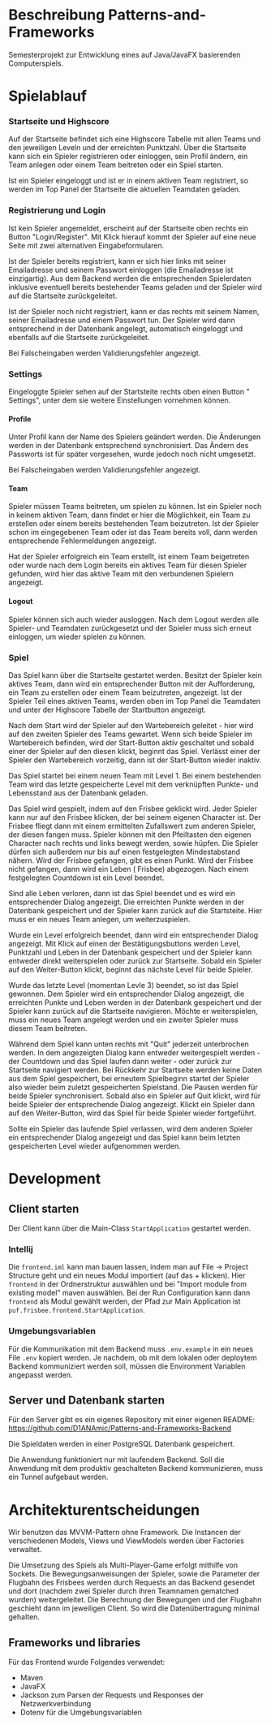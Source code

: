 # Beschreibung Patterns-and-Frameworks

Semesterprojekt zur Entwicklung eines auf Java/JavaFX basierenden
Computerspiels.

# Spielablauf

### Startseite und Highscore

Auf der Startseite befindet sich eine Highscore Tabelle mit allen Teams und den
jeweiligen Leveln und der erreichten Punktzahl. Über die Startseite kann sich
ein Spieler registrieren oder einloggen, sein Profil ändern, ein Team anlegen
oder einem Team beitreten oder ein Spiel starten.

Ist ein Spieler eingeloggt und ist er in einem aktiven Team registriert, so
werden im Top Panel der Startseite die aktuellen Teamdaten geladen.

### Registrierung und Login

Ist kein Spieler angemeldet, erscheint auf der Startseite oben rechts ein
Button "Login/Register". Mit Klick hierauf kommt der Spieler auf eine neue Seite
mit zwei alternativen Eingabeformularen.

Ist der Spieler bereits registriert, kann er sich hier links mit seiner
Emailadresse und seinem Passwort einloggen
(die Emailadresse ist einzigartig). Aus dem Backend werden die entsprechenden
Spielerdaten inklusive eventuell bereits bestehender Teams geladen und der
Spieler wird auf die Startseite zurückgeleitet.

Ist der Spieler noch nicht registriert, kann er das rechts mit seinem Namen,
seiner Emailadresse und einem Passwort tun. Der Spieler wird dann entsprechend
in der Datenbank angelegt, automatisch eingeloggt und ebenfalls auf die
Startseite zurückgeleitet.

Bei Falscheingaben werden Validierungsfehler angezeigt.

### Settings

Eingeloggte Spieler sehen auf der Startsteite rechts oben einen Button "
Settings", unter dem sie weitere Einstellungen vornehmen können.

#### Profile

Unter Profil kann der Name des Spielers geändert werden. Die Änderungen werden
in der Datenbank entsprechend synchronisiert. Das Ändern des Passworts ist für
später vorgesehen, wurde jedoch noch nicht umgesetzt.

Bei Falscheingaben werden Validierungsfehler angezeigt.

#### Team

Spieler müssen Teams beitreten, um spielen zu können. Ist ein Spieler noch in
keinem aktiven Team, dann findet er hier die Möglichkeit, ein Team zu erstellen
oder einem bereits bestehenden Team beizutreten. Ist der Spieler schon im
eingegebenen Team oder ist das Team bereits voll, dann werden entsprechende
Fehlermeldungen angezeigt.

Hat der Spieler erfolgreich ein Team erstellt, ist einem Team beigetreten oder
wurde nach dem Login bereits ein aktives Team für diesen Spieler gefunden, wird
hier das aktive Team mit den verbundenen Spielern angezeigt.

#### Logout

Spieler können sich auch wieder ausloggen. Nach dem Logout werden alle Spieler-
und Teamdaten zurückgesetzt und der Spieler muss sich erneut einloggen, um
wieder spielen zu können.

### Spiel

Das Spiel kann über die Startseite gestartet werden. Besitzt der Spieler kein
aktives Team, dann wird ein entsprechender Button mit der Aufforderung, ein Team
zu erstellen oder einem Team beizutreten, angezeigt. Ist der Spieler Teil eines
aktiven Teams, werden oben im Top Panel die Teamdaten und unter der Highscore
Tabelle der Startbutton angezeigt.

Nach dem Start wird der Spieler auf den Wartebereich geleitet - hier wird auf
den zweiten Spieler des Teams gewartet. Wenn sich beide Spieler im Wartebereich
befinden, wird der Start-Button aktiv geschaltet und sobald einer der Spieler
auf den diesen klickt, beginnt das Spiel. Verlässt einer der Spieler den
Wartebereich vorzeitig, dann ist der Start-Button wieder inaktiv.

Das Spiel startet bei einem neuen Team mit Level 1. Bei einem bestehenden Team
wird das letzte gespeicherte Level mit dem verknüpften Punkte- und Lebensstand
aus der Datenbank geladen.

Das Spiel wird gespielt, indem auf den Frisbee geklickt wird. Jeder Spieler kann
nur auf den Frisbee klicken, der bei seinem eigenen Character ist. Der Frisbee
fliegt dann mit einem ermittelten Zufallswert zum anderen Spieler, der diesen
fangen muss. Spieler können mit den Pfeiltasten den eigenen Character nach
rechts und links bewegt werden, sowie hüpfen. Die Spieler dürfen sich außerdem
nur bis auf einen festgelegten Mindestabstand nähern. Wird der Frisbee gefangen,
gibt es einen Punkt. Wird der Frisbee nicht gefangen, dann wird ein Leben (
Frisbee) abgezogen. Nach einem festgelegten Countdown ist ein Level beendet.

Sind alle Leben verloren, dann ist das Spiel beendet und es wird ein
entsprechender Dialog angezeigt. Die erreichten Punkte werden in der Datenbank
gespeichert und der Spieler kann zurück auf die Startsteite. Hier muss er ein
neues Team anlegen, um weiterzuspielen.

Wurde ein Level erfolgreich beendet, dann wird ein entsprechender Dialog
angezeigt. Mit Klick auf einen der Bestätigungsbuttons werden Level, Punktzahl
und Leben in der Datenbank gespeichert und der Spieler kann entweder direkt
weiterspielen oder zurück zur Startseite. Sobald ein Spieler auf den
Weiter-Button klickt, beginnt das nächste Level für beide Spieler.

Wurde das letzte Level (momentan Levle 3) beendet, so ist das Spiel gewonnen.
Dem Spieler wird ein entsprechender Dialog angezeigt, die erreichten Punkte und
Leben werden in der Datenbank gespeichert und der Spieler kann zurück auf die
Startseite navigieren. Möchte er weiterspielen, muss ein neues Team angelegt
werden und ein zweiter Spieler muss diesem Team beitreten.

Während dem Spiel kann unten rechts mit "Quit" jederzeit unterbrochen werden. In
dem angezeigten Dialog kann entweder weitergespielt werden - der Countdown und
das Spiel laufen dann weiter - oder zurück zur Startseite navigiert werden. Bei
Rückkehr zur Startseite werden keine Daten aus dem Spiel gespeichert, bei
erneutem Spielbeginn startet der Spieler also wieder beim zuletzt gespeicherten
Spielstand. Die Pausen werden für beide Spieler synchronisiert. Sobald also ein
Spieler auf Quit klickt, wird für beide Spieler der entsprechende Dialog
angezeigt. Klickt ein Spieler dann auf den Weiter-Button, wird das Spiel für
beide Spieler wieder fortgeführt.

Sollte ein Spieler das laufende Spiel verlassen, wird dem anderen Spieler ein
entsprechender Dialog angezeigt und das Spiel kann beim letzten gespeicherten
Level wieder aufgenommen werden.

# Development

## Client starten

Der Client kann über die Main-Class `StartApplication` gestartet werden.

### Intellij

Die `frontend.iml` kann man bauen lassen, indem man auf File -> Project
Structure geht und ein neues Modul importiert (auf das + klicken).
Hier `frontend` in der Ordnerstruktur auswählen und bei "Import module from
existing model" maven auswählen. Bei der Run Configuration kann dann `frontend`
als Modul gewählt werden, der Pfad zur Main Application
ist `puf.frisbee.frontend.StartApplication`.

### Umgebungsvariablen

Für die Kommunikation mit dem Backend muss `.env.example` in ein neues
File `.env` kopiert werden. Je nachdem, ob mit dem lokalen oder deploytem
Backend kommuniziert werden soll, müssen die Environment Variablen angepasst
werden.

## Server und Datenbank starten

Für den Server gibt es ein eigenes Repository mit einer eigenen README:
https://github.com/D1ANAmic/Patterns-and-Frameworks-Backend

Die Spieldaten werden in einer PostgreSQL Datenbank gespeichert.

Die Anwendung funktioniert nur mit laufendem Backend. Soll die Anwendung mit dem
produktiv geschalteten Backend kommunizieren, muss ein Tunnel aufgebaut werden.

# Architekturentscheidungen

Wir benutzen das MVVM-Pattern ohne Framework. Die Instancen der verschiedenen
Models, Views und ViewModels werden über Factories verwaltet.

Die Umsetzung des Spiels als Multi-Player-Game erfolgt mithilfe von Sockets. Die
Bewegungsanweisungen der Spieler, sowie die Parameter der Flugbahn des Frisbees
werden durch Requests an das Backend gesendet und dort (nachdem zwei Spieler
durch ihren Teamnamen gematched wurden) weitergeleitet. Die Berechnung der
Bewegungen und der Flugbahn geschieht dann im jeweiligen Client. So wird die
Datenübertragung minimal gehalten.

## Frameworks und libraries

Für das Frontend wurde Folgendes verwendet:

* Maven
* JavaFX
* Jackson zum Parsen der Requests und Responses der Netzwerkverbindung
* Dotenv für die Umgebungsvariablen
